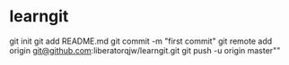 # learngit
git init
git add README.md
git commit -m "first commit"
git remote add origin git@github.com:liberatorqjw/learngit.git
git push -u origin master""
